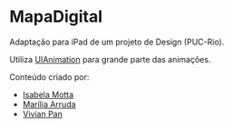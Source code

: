 # MapaDigital
Adaptação para iPad de um projeto de Design (PUC-Rio).

Utiliza [UIAnimation](https://github.com/LexLoki/UIAnimation) para grande parte das animações.

Conteúdo criado por:
  - [Isabela Motta](https://www.behance.net/isabelamottaa)
  - [Marília Arruda](https://www.behance.net/mariliaarruda)
  - [Vivian Pan](https://www.behance.net/vivianpan)
